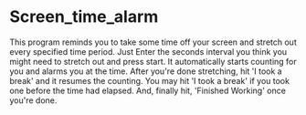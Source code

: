 # Screen_time_alarm


This program reminds you to take some time off your screen and stretch out every specified time period. 
Just Enter the seconds interval you think you might need to stretch out and press start. 
It automatically starts counting for you and alarms you at the time. 
After you're done stretching, hit 'I took a break' and it resumes the counting. 
You may hit 'I took a break' if you took one before the time had elapsed. 
And, finally hit, 'Finished Working' once you're done.

